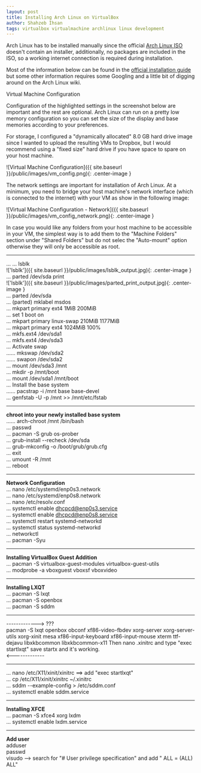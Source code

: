 ```yaml
---
layout: post
title: Installing Arch Linux on VirtualBox
author: Shahzeb Ihsan
tags: virtualbox virtualmachine archlinux linux development
---
```


Arch Linux has to be installed manually since the official [Arch Linux ISO](https://www.archlinux.org/download/) doesn't contain an installer, additionally, no packages are included in the ISO, so a working internet connection is required during installation. <!--more-->

Most of the information below can be found in the [official installation guide](https://wiki.archlinux.org/index.php/Installation_guide) but some other information requires some Googling and a little bit of digging around on the Arch Linux wiki.

<custom0>Virtual Machine Configuration</custom0>  

Configuration of the highlighted settings in the screenshot below are important and the rest are optional. Arch Linux can run on a pretty low memory configuration so you can set the size of the display and base memories according to your preferences.  

For storage, I configured a "dynamically allocated" 8.0 GB hard drive image since I wanted to upload the resulting VMs to Dropbox, but I would recommend using a "fixed size" hard drive if you have space to spare on your host machine.

![Virtual Machine Configuration]({{ site.baseurl }}/public/images/vm_config.png){: .center-image }  

The network settings are important for installation of Arch Linux. At a minimum, you need to bridge your host machine's network interface (which is connected to the internet) with your VM as show in the following image:  

![Virtual Machine Configuration - Network]({{ site.baseurl }}/public/images/vm_config_network.png){: .center-image }  

In case you would like any folders from your host machine to be accessible in your VM, the simplest way is to add them to the "Machine Folders" section under "Shared Folders" but do not selec the "Auto-mount" option otherwise they will only be accessible as root.

--------------------

...
... lsblk  
!['lsblk']({{ site.baseurl }}/public/images/lsblk_output.jpg){: .center-image }  
... parted /dev/sda print  
!['lsblk']({{ site.baseurl }}/public/images/parted_print_output.jpg){: .center-image }  
... parted /dev/sda  
... (parted) mklabel msdos  
... mkpart primary ext4 1MiB 200MiB  
... set 1 boot on  
... mkpart primary linux-swap 210MiB 1177MiB  
... mkpart primary ext4 1024MiB 100%  
... mkfs.ext4 /dev/sda1  
... mkfs.ext4 /dev/sda3  
... Activate swap  
...... mkswap /dev/sda2  
...... swapon /dev/sda2  
... mount /dev/sda3 /mnt  
... mkdir -p /mnt/boot  
... mount /dev/sda1 /mnt/boot  
... Install the base system  
...... pacstrap -i /mnt base base-devel  
... genfstab -U -p /mnt >> /mnt/etc/fstab  

--------------------

**chroot into your newly installed base system**  
...... arch-chroot /mnt /bin/bash  
... passwd  
... pacman -S grub os-prober  
... grub-install --recheck /dev/sda  
... grub-mkconfig -o /boot/grub/grub.cfg  
... exit  
... umount -R /mnt  
... reboot  

--------------------

**Network Configuration**  
... nano /etc/systemd/enp0s3.network  
... nano /etc/systemd/enp0s8.network  
... nano /etc/resolv.conf  
... systemctl enable dhcpcd@enp0s3.service  
... systemctl enable dhcpcd@enp0s8.service  
... systemctl restart systemd-networkd  
... systemctl status systemd-networkd  
... networkctl  
... pacman -Syu

---------------------

**Installing VirtualBox Guest Addition**  
... pacman -S virtualbox-guest-modules virtualbox-guest-utils  
... modprobe -a vboxguest vboxsf vboxvideo  

---------------------

**Installing LXQT**  
... pacman -S lxqt  
... pacman -S openbox  
... pacman -S sddm  

---------------------

-------------> ???  
pacman -S lxqt openbox obconf xf86-video-fbdev xorg-server xorg-server-utils xorg-xinit mesa xf86-input-keyboard xf86-input-mouse xterm ttf-dejavu libxkbcommon libxkbcommon-x11
Then nano .xinitrc and type "exec startlxqt" save
startx and it's working.  
<-------------  

--------------------

... nano /etc/X11/xinit/xinitrc ==> add "exec startlxqt"  
... cp /etc/X11/xinit/xinitrc ~/.xinitrc  
... sddm --example-config > /etc/sddm.conf  
... systemctl enable sddm.service  

--------------------

**Installing XFCE**  
... pacman -S xfce4 xorg lxdm  
... systemctl enable lxdm.service  

--------------------

**Add user**  
adduser <username>  
passwd <username>  
visudo --> search for "# User privilege specification" and add "<username> ALL = (ALL) ALL"  
